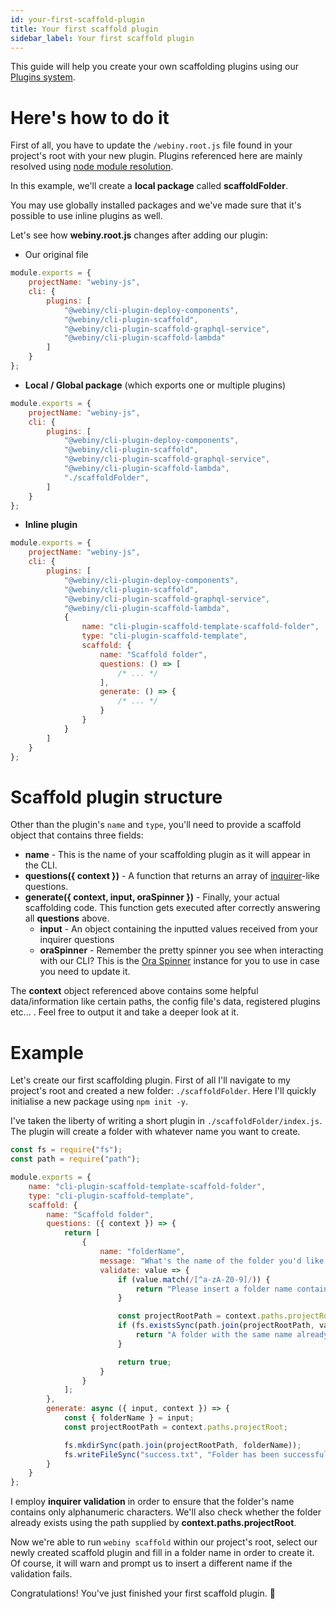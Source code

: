```yaml
---
id: your-first-scaffold-plugin
title: Your first scaffold plugin
sidebar_label: Your first scaffold plugin
---
```


This guide will help you create your own scaffolding plugins using our [Plugins system](/docs/deep-dive/plugins-crash-course).

# Here's how to do it
First of all, you have to update the `/webiny.root.js` file found in your project's root with your new plugin. Plugins referenced here are mainly resolved using [node module resolution](https://nodejs.org/api/modules.html). 

In this example, we'll create a **local package** called **scaffoldFolder**.

You may use globally installed packages and we've made sure that it's possible to use inline plugins as well.

Let's see how **webiny.root.js** changes after adding our plugin:

- Our original file
```js
module.exports = {
    projectName: "webiny-js",
    cli: {
        plugins: [
            "@webiny/cli-plugin-deploy-components",
            "@webiny/cli-plugin-scaffold",
            "@webiny/cli-plugin-scaffold-graphql-service",
            "@webiny/cli-plugin-scaffold-lambda"
        ]
    }
};
```
- **Local / Global package** (which exports one or multiple plugins)
```js
module.exports = {
    projectName: "webiny-js",
    cli: {
        plugins: [
            "@webiny/cli-plugin-deploy-components",
            "@webiny/cli-plugin-scaffold",
            "@webiny/cli-plugin-scaffold-graphql-service",
            "@webiny/cli-plugin-scaffold-lambda",
            "./scaffoldFolder",
        ]
    }
};
```
- **Inline plugin**
```js
module.exports = {
    projectName: "webiny-js",
    cli: {
        plugins: [
            "@webiny/cli-plugin-deploy-components",
            "@webiny/cli-plugin-scaffold",
            "@webiny/cli-plugin-scaffold-graphql-service",
            "@webiny/cli-plugin-scaffold-lambda",
            {
                name: "cli-plugin-scaffold-template-scaffold-folder",
                type: "cli-plugin-scaffold-template",
                scaffold: {
                    name: "Scaffold folder",
                    questions: () => [
                        /* ... */
                    ],
                    generate: () => {
                        /* ... */
                    }
                }
            }
        ]
    }
};
```

# Scaffold plugin structure
Other than the plugin's `name` and `type`, you'll need to provide a scaffold object that contains three fields:
- **name** - This is the name of your scaffolding plugin as it will appear in the CLI.
- **questions({ context })** -  A function that returns an array of [inquirer](https://www.npmjs.com/package/inquirer)-like questions.
- **generate({ context, input, oraSpinner })** -  Finally, your actual scaffolding code. This function gets executed after correctly answering all **questions** above.
    - **input** - An object containing the inputted values received from your inquirer questions
    - **oraSpinner** - Remember the pretty spinner you see when interacting with our CLI? This is the [Ora Spinner](https://www.npmjs.com/package/ora) instance for you to use in case you need to update it.

The **context** object referenced above contains some helpful data/information like certain paths, the config file's data, registered plugins etc... . Feel free to output it and take a deeper look at it.


# Example
Let's create our first scaffolding plugin. First of all I'll navigate to my project's root and created a new folder: `./scaffoldFolder`. Here I'll quickly initialise a new package using `npm init -y`.

I've taken the liberty of writing a short plugin in `./scaffoldFolder/index.js`. The plugin will create a folder with whatever name you want to create.

```js
const fs = require("fs");
const path = require("path");

module.exports = {
    name: "cli-plugin-scaffold-template-scaffold-folder",
    type: "cli-plugin-scaffold-template",
    scaffold: {
        name: "Scaffold folder",
        questions: ({ context }) => {
            return [
                {
                    name: "folderName",
                    message: "What's the name of the folder you'd like to create? ",
                    validate: value => {
                        if (value.match(/[^a-zA-Z0-9]/)) {
                            return "Please insert a folder name containing only alphanumeric characters";
                        }

                        const projectRootPath = context.paths.projectRoot;
                        if (fs.existsSync(path.join(projectRootPath, value))) {
                            return "A folder with the same name already exists in this path";
                        }

                        return true;
                    }
                }
            ];
        },
        generate: async ({ input, context }) => {
            const { folderName } = input;
            const projectRootPath = context.paths.projectRoot;

            fs.mkdirSync(path.join(projectRootPath, folderName));
            fs.writeFileSync("success.txt", "Folder has been successfully scaffolded!");
        }
    }
};
```

I employ **inquirer validation** in order to ensure that the folder's name contains only alphanumeric characters. We'll also check whether the folder already exists using the path supplied by **context.paths.projectRoot**.

Now we're able to run `webiny scaffold` within our project's root, select our newly created scaffold plugin and fill in a folder name in order to create it. Of course, it will warn and prompt us to insert a different name if the validation fails.

Congratulations! You've just finished your first scaffold plugin. 🚀